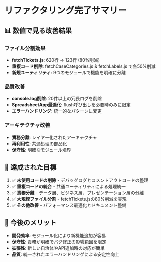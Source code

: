 # リファクタリング完了サマリー

## 📊 数値で見る改善結果

### ファイル分割効果
- **fetchTickets.js**: 620行 → 123行 (80%削減)
- **重複コード削除**: fetchCaseCategories.js & fetchLabels.js で各50%削減
- **新規ユーティリティ**: 9つのモジュールで機能を明確に分離

### 品質改善
- **console.log削除**: 20件以上の冗長ログを削除
- **SpreadsheetApp最適化**: flush呼び出しを必要時のみに限定
- **エラーハンドリング**: 統一的なパターンに変更

### アーキテクチャ改善
- **責務分離**: レイヤー化されたアーキテクチャ
- **再利用性**: 共通処理の部品化
- **保守性**: 明確なモジュール境界

## 🎯 達成された目標
1. ✅ **未使用コードの削除** - デバッグログとコメントアウトコードの整理
2. ✅ **重複コードの統合** - 共通ユーティリティによる処理統一
3. ✅ **責務分離** - データ層、ビジネス層、プレゼンテーション層の分離
4. ✅ **大規模ファイル分割** - fetchTickets.jsの80%削減を実現
5. ✅ **その他改善** - パフォーマンス最適化とドキュメント整備

## 🚀 今後のメリット
- **開発効率**: モジュール化により新機能追加が容易
- **保守性**: 責務が明確でバグ修正の影響範囲を限定
- **拡張性**: 新しい自治体やAPI追加時の対応が簡単
- **品質**: 統一されたエラーハンドリングによる安定性向上
